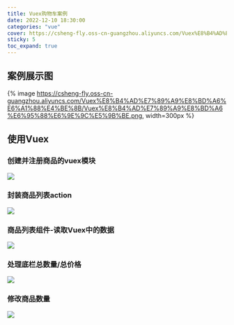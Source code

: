 ```yaml
---
title: Vuex购物车案例
date: 2022-12-10 18:30:00
categories: "vue"
cover: https://csheng-fly.oss-cn-guangzhou.aliyuncs.com/Vuex%E8%B4%AD%E7%89%A9%E8%BD%A6%E6%A1%88%E4%BE%8B/Vuex%E8%B4%AD%E7%89%A9%E8%BD%A6%E5%B0%81%E9%9D%A2.png
sticky: 5
toc_expand: true
---
```


## 案例展示图
{% image https://csheng-fly.oss-cn-guangzhou.aliyuncs.com/Vuex%E8%B4%AD%E7%89%A9%E8%BD%A6%E6%A1%88%E4%BE%8B/Vuex%E8%B4%AD%E7%89%A9%E8%BD%A6%E6%95%88%E6%9E%9C%E5%9B%BE.png, width=300px %}

## 使用Vuex
### 创建并注册商品的vuex模块
![](https://csheng-fly.oss-cn-guangzhou.aliyuncs.com/Vuex%E8%B4%AD%E7%89%A9%E8%BD%A6%E6%A1%88%E4%BE%8B/%E5%88%9B%E5%BB%BA%E5%B9%B6%E6%B3%A8%E5%86%8C%E5%95%86%E5%93%81%E7%9A%84vuex%E6%A8%A1%E5%9D%97.png)
		
### 封装商品列表action
![](https://csheng-fly.oss-cn-guangzhou.aliyuncs.com/Vuex%E8%B4%AD%E7%89%A9%E8%BD%A6%E6%A1%88%E4%BE%8B/%E5%B0%81%E8%A3%85%E5%95%86%E5%93%81%E5%88%97%E8%A1%A8action.png)
			
### 商品列表组件-读取Vuex中的数据
![](https://csheng-fly.oss-cn-guangzhou.aliyuncs.com/Vuex%E8%B4%AD%E7%89%A9%E8%BD%A6%E6%A1%88%E4%BE%8B/%E5%95%86%E5%93%81%E5%88%97%E8%A1%A8%E7%BB%84%E4%BB%B6%20-%20%E8%AF%BB%E5%8F%96%20Vuex%20%E4%B8%AD%E7%9A%84%E6%95%B0%E6%8D%AE.png)

### 处理底栏总数量/总价格
![](https://csheng-fly.oss-cn-guangzhou.aliyuncs.com/Vuex%E8%B4%AD%E7%89%A9%E8%BD%A6%E6%A1%88%E4%BE%8B/%E5%A4%84%E7%90%86%E5%BA%95%E6%A0%8F%E6%80%BB%E6%95%B0%E9%87%8F%E5%92%8C%E6%80%BB%E4%BB%B7%E6%A0%BC.png)
			
### 修改商品数量
![](https://csheng-fly.oss-cn-guangzhou.aliyuncs.com/Vuex%E8%B4%AD%E7%89%A9%E8%BD%A6%E6%A1%88%E4%BE%8B/%E4%BF%AE%E6%94%B9%E5%95%86%E5%93%81%E6%95%B0%E9%87%8F.png)